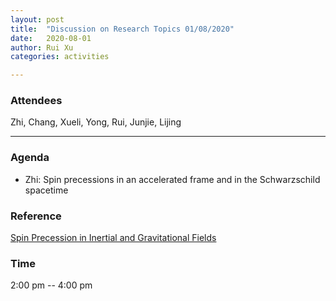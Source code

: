 ```yaml
---
layout: post
title:  "Discussion on Research Topics 01/08/2020"
date:   2020-08-01
author: Rui Xu
categories: activities

---
```



### Attendees

Zhi, Chang, Xueli, Yong, Rui, Junjie, Lijing


---

### Agenda

- Zhi: Spin precessions in an accelerated frame and in the Schwarzschild spacetime

### Reference
[Spin Precession in Inertial and Gravitational Fields](https://arxiv.org/abs/1307.5470)


### Time

2:00 pm -- 4:00 pm
